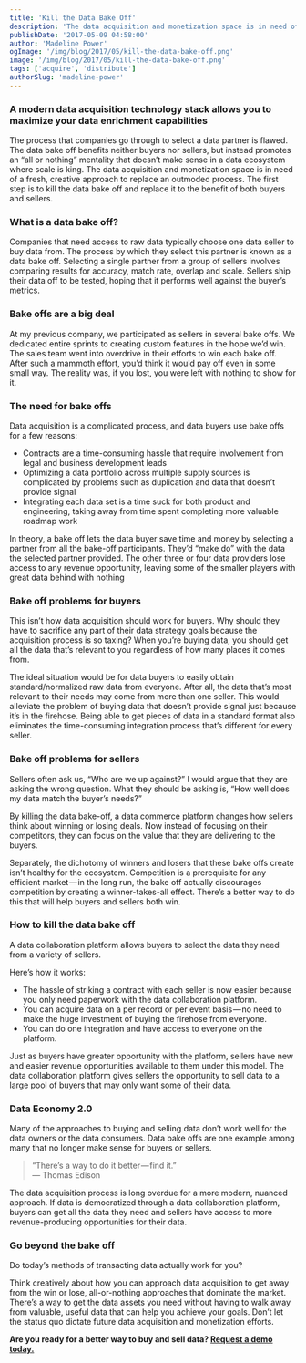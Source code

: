 ```yaml
---
title: 'Kill the Data Bake Off'
description: 'The data acquisition and monetization space is in need of a fresh, creative approach to replace an outmoded process. The first step is to kill the data bake off and replace it to the benefit of both buyers and sellers.'
publishDate: '2017-05-09 04:58:00'
author: 'Madeline Power'
ogImage: '/img/blog/2017/05/kill-the-data-bake-off.png'
image: '/img/blog/2017/05/kill-the-data-bake-off.png'
tags: ['acquire', 'distribute']
authorSlug: 'madeline-power'
---
```

### A modern data acquisition technology stack allows you to maximize your data enrichment capabilities

The process that companies go through to select a data partner is flawed. The data bake off benefits neither buyers nor sellers, but instead promotes an “all or nothing” mentality that doesn’t make sense in a data ecosystem where scale is king. The data acquisition and monetization space is in need of a fresh, creative approach to replace an outmoded process. The first step is to kill the data bake off and replace it to the benefit of both buyers and sellers.

### What is a data bake off?

Companies that need access to raw data typically choose one data seller to buy data from. The process by which they select this partner is known as a data bake off. Selecting a single partner from a group of sellers involves comparing results for accuracy, match rate, overlap and scale. Sellers ship their data off to be tested, hoping that it performs well against the buyer’s metrics.

### Bake offs are a big deal

At my previous company, we participated as sellers in several bake offs. We dedicated entire sprints to creating custom features in the hope we’d win. The sales team went into overdrive in their efforts to win each bake off. After such a mammoth effort, you’d think it would pay off even in some small way. The reality was, if you lost, you were left with nothing to show for it.

### The need for bake offs

Data acquisition is a complicated process, and data buyers use bake offs for a few reasons:

*   Contracts are a time-consuming hassle that require involvement from legal and business development leads
*   Optimizing a data portfolio across multiple supply sources is complicated by problems such as duplication and data that doesn’t provide signal
*   Integrating each data set is a time suck for both product and engineering, taking away from time spent completing more valuable roadmap work

In theory, a bake off lets the data buyer save time and money by selecting a partner from all the bake-off participants. They’d “make do” with the data the selected partner provided. The other three or four data providers lose access to any revenue opportunity, leaving some of the smaller players with great data behind with nothing

### Bake off problems for buyers

This isn’t how data acquisition should work for buyers. Why should they have to sacrifice any part of their data strategy goals because the acquisition process is so taxing? When you’re buying data, you should get all the data that’s relevant to you regardless of how many places it comes from.

The ideal situation would be for data buyers to easily obtain standard/normalized raw data from everyone. After all, the data that’s most relevant to their needs may come from more than one seller. This would alleviate the problem of buying data that doesn’t provide signal just because it’s in the firehose. Being able to get pieces of data in a standard format also eliminates the time-consuming integration process that’s different for every seller.

### Bake off problems for sellers

Sellers often ask us, “Who are we up against?” I would argue that they are asking the wrong question. What they should be asking is, “How well does my data match the buyer’s needs?”

By killing the data bake-off, a data commerce platform changes how sellers think about winning or losing deals. Now instead of focusing on their competitors, they can focus on the value that they are delivering to the buyers.

Separately, the dichotomy of winners and losers that these bake offs create isn’t healthy for the ecosystem. Competition is a prerequisite for any efficient market — in the long run, the bake off actually discourages competition by creating a winner-takes-all effect. There’s a better way to do this that will help buyers and sellers both win.

### How to kill the data bake off

A data collaboration platform allows buyers to select the data they need from a variety of sellers.

Here’s how it works:

*   The hassle of striking a contract with each seller is now easier because you only need paperwork with the data collaboration platform.
*   You can acquire data on a per record or per event basis — no need to make the huge investment of buying the firehose from everyone.
*   You can do one integration and have access to everyone on the platform.

Just as buyers have greater opportunity with the platform, sellers have new and easier revenue opportunities available to them under this model. The data collaboration platform gives sellers the opportunity to sell data to a large pool of buyers that may only want some of their data.

### Data Economy 2.0

Many of the approaches to buying and selling data don’t work well for the data owners or the data consumers. Data bake offs are one example among many that no longer make sense for buyers or sellers.

> “There’s a way to do it better — find it.”  
> — Thomas Edison

The data acquisition process is long overdue for a more modern, nuanced approach. If data is democratized through a data collaboration platform, buyers can get all the data they need and sellers have access to more revenue-producing opportunities for their data.

### Go beyond the bake off

Do today’s methods of transacting data actually work for you?

Think creatively about how you can approach data acquisition to get away from the win or lose, all-or-nothing approaches that dominate the market. There’s a way to get the data assets you need without having to walk away from valuable, useful data that can help you achieve your goals. Don’t let the status quo dictate future data acquisition and monetization efforts.

**Are you ready for a better way to buy and sell data? [Request a demo today.](https://www.narrative.io/get-started)**
